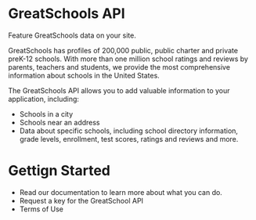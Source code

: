 GreatSchools API
====================

Feature GreatSchools data on your site.

GreatSchools has profiles of 200,000 public, public charter and private preK-12 schools. With more than one million school ratings and reviews by parents, teachers and students, we provide the most comprehensive information about schools in the United States.

The GreatSchools API allows you to add valuable information to your application, including:
* Schools in a city
* Schools near an address
* Data about specific schools, including school directory information, grade levels, enrollment, test scores, ratings and reviews and more.

Gettign Started
====================

* Read our documentation to learn more about what you can do.
* Request a key for the GreatSchool API
* Terms of Use


